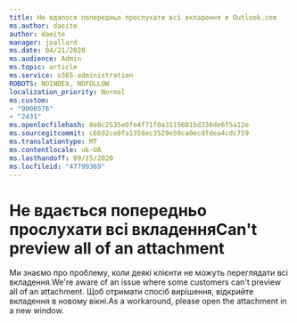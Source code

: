```yaml
---
title: Не вдалося попередньо прослухати всі вкладення в Outlook.com
ms.author: daeite
author: daeite
manager: joallard
ms.date: 04/21/2020
ms.audience: Admin
ms.topic: article
ms.service: o365-administration
ROBOTS: NOINDEX, NOFOLLOW
localization_priority: Normal
ms.custom:
- "9000576"
- "2431"
ms.openlocfilehash: 8e8c2535e0fe4f71f0a3115601bd336de6f5a12e
ms.sourcegitcommit: c6692ce0fa1358ec3529e59ca0ecdfdea4cdc759
ms.translationtype: MT
ms.contentlocale: uk-UA
ms.lasthandoff: 09/15/2020
ms.locfileid: "47799369"
---
```

# <a name="cant-preview-all-of-an-attachment"></a><span data-ttu-id="fd4d2-102">Не вдається попередньо прослухати всі вкладення</span><span class="sxs-lookup"><span data-stu-id="fd4d2-102">Can't preview all of an attachment</span></span>

<span data-ttu-id="fd4d2-103">Ми знаємо про проблему, коли деякі клієнти не можуть переглядати всі вкладення.</span><span class="sxs-lookup"><span data-stu-id="fd4d2-103">We're aware of an issue where some customers can't preview all of an attachment.</span></span> <span data-ttu-id="fd4d2-104">Щоб отримати спосіб вирішення, відкрийте вкладення в новому вікні.</span><span class="sxs-lookup"><span data-stu-id="fd4d2-104">As a workaround, please open the attachment in a new window.</span></span>